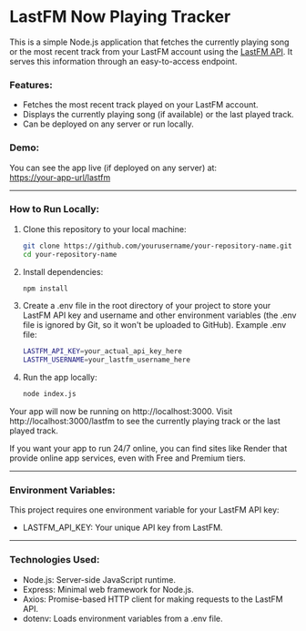 # LastFM Now Playing Tracker

This is a simple Node.js application that fetches the currently playing song or the most recent track from your LastFM account using the [LastFM API](https://www.last.fm/api). It serves this information through an easy-to-access endpoint. 

### Features:
- Fetches the most recent track played on your LastFM account.
- Displays the currently playing song (if available) or the last played track.
- Can be deployed on any server or run locally.

### **Demo:**
You can see the app live (if deployed on any server) at:  
[https://your-app-url/lastfm](https://your-app-url/lastfm)

---

### **How to Run Locally:**

1. Clone this repository to your local machine:
   ```bash
   git clone https://github.com/yourusername/your-repository-name.git
   cd your-repository-name
2. Install dependencies:
   ```bash
   npm install
3. Create a .env file in the root directory of your project to store your LastFM API key and username and other environment variables (the .env file is ignored by Git, so it won't be uploaded to GitHub).
   Example .env file:
   ```bash
   LASTFM_API_KEY=your_actual_api_key_here
   LASTFM_USERNAME=your_lastfm_username_here
4. Run the app locally:
   ```bash
   node index.js
Your app will now be running on http://localhost:3000. Visit http://localhost:3000/lastfm to see the currently playing track or the last played track.

If you want your app to run 24/7 online, you can find sites like Render that provide online app services, even with Free and Premium tiers.

---

### **Environment Variables:**
This project requires one environment variable for your LastFM API key:

* LASTFM_API_KEY: Your unique API key from LastFM.

---

### **Technologies Used:**

* Node.js: Server-side JavaScript runtime.
* Express: Minimal web framework for Node.js.
* Axios: Promise-based HTTP client for making requests to the LastFM API.
* dotenv: Loads environment variables from a .env file.